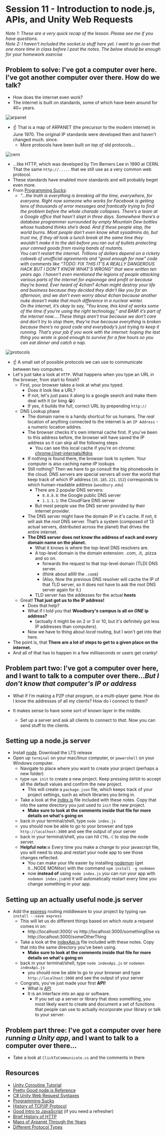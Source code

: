 # Session 11 - Introduction to node.js, APIs, and Unity Web Requests

_Note 1: These are a very quick recap of the lesson. Please see me if you have questions._    
_Note 2: I haven't included the socket.io stuff here yet. I want to go over that one more time in class before I post the notes. The below should be enough for your homework exercise_

## Problem to solve: I've got a computer over here. I've got another computer over there. How do we talk?
* How does the internet even work?
* The internet is built on standards, some of which have been around for 40+ years.

![arpanet](img/arpanet.jpg)

* ☝️ That is a map of ARPANET (the precursor to the modern internet) in June 1970. The original IP standards were developed then and haven't changed much. since.
    * More protocols have been built _on top of_ old protocols...

![cern](img/cern.jpg)

* ...like HTTP, which was developed by Tim Berners Lee in 1990 at CERN. That the same `http://.....` that we still use as a very common web protocol.
* These standards have enabled _more_ standards and will probably beget even more.
* From [Programming Sucks](https://www.stilldrinking.org/programming-sucks): 
    * _"...the truth is everything is breaking all the time, everywhere, for everyone. Right now someone who works for Facebook is getting tens of thousands of error messages and frantically trying to find the problem before the whole charade collapses. There’s a team at a Google office that hasn’t slept in three days. Somewhere there’s a database programmer surrounded by empty Mountain Dew bottles whose husband thinks she’s dead. And if these people stop, the world burns. Most people don’t even know what sysadmins do, but trust me, if they all took a lunch break at the same time they wouldn’t make it to the deli before you ran out of bullets protecting your canned goods from roving bands of mutants._    
    _You can’t restart the internet. Trillions of dollars depend on a rickety cobweb of unofficial agreements and “good enough for now” code with comments like “TODO: FIX THIS IT’S A REALLY DANGEROUS HACK BUT I DON’T KNOW WHAT’S WRONG” that were written ten years ago. I haven’t even mentioned the legions of people attacking various parts of the internet for espionage and profit or because they’re bored. Ever heard of 4chan? 4chan might destroy your life and business because they decided they didn’t like you for an afternoon, and we don’t even worry about 4chan because another nuke doesn’t make that much difference in a nuclear winter._    
    _On the internet, it’s okay to say, “You know, this kind of works some of the time if you’re using the right technology,” and BAM! it’s part of the internet now.....These things aren’t true because we don’t care and don’t try to stop them, they’re true because everything is broken because there’s no good code and everybody’s just trying to keep it running. That’s your job if you work with the internet: hoping the last thing you wrote is good enough to survive for a few hours so you can eat dinner and catch a nap._

![protocols](img/protocols.png)

* ☝️ A small set of possible protocols we can use to communicate between two computers.
* Let's just take a look at `HTTP`. What happens when you type an URL in the browser, from start to finish?
    * First, your browser takes a look at what you typed. 
        * Does it look like a URL? 
        * If not, let's just pass it along to a google search and make them deal with it (or bing 😭)
        * If yes, it builds the full, correct URL by prepending `http://`
    * DNS Lookup phase
        * The domain name is a handy shortcut for us humans. The _real_ location of anything connected to the internet is an `IP Address` - a numeric location addres.
        * The browser checks it's own internal cache first. If you've been to this address before, the browser will have saved the IP address so it can skip all the following steps
            * You can see this local cache if you're on chrome: [chrome://net-internals/#dns](chrome://net-internals/#dns)
        * If nothing is found there, the browser look to system. Your computer is also caching name-IP lookups
        * Still nothing? Then we have to go consult the big phonebooks in the cloud. DNS servers are special servers all over the world that keep track of which IP address (`35.185.221.152`) corresponds to which human-readable address (`woodbury.edu`)
            * There are 2 popular DNS servers:
                * `8.8.8.8`: the Google public DNS server
                * `1.1.1.1`: the CloudFlare DNS server
            * But most people use the DNS server provided by their internet provider.
        * The DNS server might have the domain IP in _it's_ cache. If not, it will ask the _root_ DNS server. That’s a system (composed of 13 actual servers, distributed across the planet) that drives the entire internet.
        * **The DNS server does not know the address of each and every domain name on the planet.**
            * What it knows is where the top-level DNS resolvers are.
            * A top-level domain is the domain extension: .com, .it, .pizza and so on.
                * forwards the request to that top-level domain (TLD) DNS server.
                * (think about allllll the `.com`s)
                * (Also, Now the previous DNS resolver will cache the IP of that TLD server, so it does not have to ask the root DNS server again for it.)
            * TLD server has the addesses for the actual **hosts**
    * Great! **That just got us to the IP address!**
        * Does that help?
        * What if I told you that **Woodbury's campus is all on _ONE_ ip address?**
            * (actually it might be on 2 or 3 or 10, but it's definitely got less IP addresses than computers).
        * Now we have to thing about _local_ routing, but I won't get into that here.
* The point is, that **There are a lot of steps to get to a given place on the internet.**
* And all of that has to happen in a few milliseconds or users get cranky!


## Problem part two: I've got a computer over here, and I want to talk to a computer over there..._But I don't know that computer's IP or address_
* What if I'm making a P2P chat program, or a multi-player game. How do I know the addresses of all my clients? How do I connect to them?

* It makes sense to have some sort of known layer in the middle.
    * Set up a server and ask all clients to connect to _that_. Now you can send stuff to the clients.


## Setting up a node.js server
* Install [node](https://nodejs.org/en/). Download the LTS release
* Open up `terminal` on your mac/linux computer, or `powershell` on your Windows computer.
    * Navigate to place where you want to create your project (perhaps a new folder)
    * type `npm init` to create a new project. Keep pressing `ENTER` to accept all the default values and confirm the new project.
        * This will create a `package.json` file, which keeps track of your project settings, such as which libraries you bring in.
    * Take a look at the [index.js](index.js) file included with these notes. Copy that into the same directory you just used to `init` the new project.
        * **Make sure to look at the comments inside that file for more details on what's going on**
    * back in your terminal/shell, type `node index.js`
    * you should now be able to go to your browser and type `http://localhost:3000` and see the output of your server
    * back in your terminal/shell, you can hit `CTRL-C` to stop the node server.
    * **Helpful note:=** Every time you make a change to your javascript file, you will need to stop and restart your node app to see those changes reflected.
        * You can make your life easier by installing [nodemon](https://nodemon.io/) (get it...NODE MONitor) with the command `npm install -g nodemon`
        * now **instead of** using `node index.js` you can run your app with `nodemon index.js`and it will automatically restart every time you change something in your app.

## Setting up an actually __useful__ node.js server
* Add the [express](https://expressjs.com/en/guide/using-middleware.html) routing middleware to your project by typing `npm install --save express`
    * This will let us do different things based on which _route_ a request comes in on:
        * http://localhost:3000/ vs http://localhost:3000/somethingElse vs http://localhost:3000/someOtherThing
    * Take a look at the [indexApi.js](indexApi.js) file included with these notes. Copy that into the same directory you've been using.
        * **Make sure to look at the comments inside that file for more details on what's going on**
    * back in your terminal/shell, type `node indexApi.js` or `nodemon indexApi.js`
        * you should now be able to go to your browser and type `http://localhost:3000` and see the output of your server
    * Congrats, you've just made your first **API!**
        * What is [API](https://www.wikiwand.com/en/Application_programming_interface)
        * It is an interface _into_ an app or software.
            * If you set up a server or library that does something, you most likely want to create and document a set of functions that people can use to actually incorporate your library or talk to your server.

## Problem part three: I've got a computer over here _running a Unity app_, and I want to talk to a computer over there...
* Take a look at `ClickToCommunicate.cs` and the comments in there


## Resources
* [Unity Coroutine Tutorial](https://unity3d.com/learn/tutorials/topics/scripting/coroutines)
* [Pretty Good node.js Reference](https://medium.freecodecamp.org/the-definitive-node-js-handbook-6912378afc6e)
* [C# Unity Web Request Syntaxes](https://stackoverflow.com/questions/46003824/sending-http-requests-in-c-sharp-with-unity)
* [Programming Sucks](https://www.stilldrinking.org/programming-sucks)
* [History of TCP/IP Protocol](http://www.tcpipguide.com/free/t_TCPIPOverviewandHistory.htm)
* [Good Intro to JavaScript](https://flaviocopes.com/javascript-introduction/) (if you need a refresher)
* [Brief History of HTTP](https://hpbn.co/brief-history-of-http/)
* [Maps of Arpanet Through the Years](http://bpastudio.csudh.edu/fac/lpress/history/arpamaps/)
* [Different Protocol Types](https://www.jscape.com/blog/12-file-transfer-protocols-businesses)
